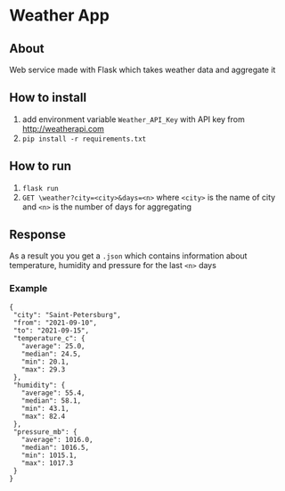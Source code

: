 # Weather App
## About
Web service made with Flask which takes weather data and aggregate it
## How to install
1. add environment variable `Weather_API_Key` with API key from http://weatherapi.com
2. `pip install -r requirements.txt`
## How to run
1. `flask run`
2. `GET \weather?city=<city>&days=<n>` where `<city>` is the name of city and `<n>` is the number of days for aggregating
## Response
As a result you you get a `.json` which contains information about temperature, humidity and pressure for the last `<n>` days
### Example
```
{
 "city": "Saint-Petersburg",
 "from": "2021-09-10",
 "to": "2021-09-15",
 "temperature_c": {
   "average": 25.0,
   "median": 24.5,
   "min": 20.1,
   "max": 29.3
 },
 "humidity": {
   "average": 55.4,
   "median": 58.1,
   "min": 43.1,
   "max": 82.4
 },
 "pressure_mb": {
   "average": 1016.0,
   "median": 1016.5,
   "min": 1015.1,
   "max": 1017.3
 }
}
```
